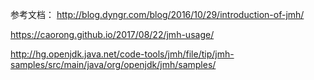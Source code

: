 


参考文档：
http://blog.dyngr.com/blog/2016/10/29/introduction-of-jmh/

https://caorong.github.io/2017/08/22/jmh-usage/


http://hg.openjdk.java.net/code-tools/jmh/file/tip/jmh-samples/src/main/java/org/openjdk/jmh/samples/